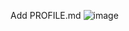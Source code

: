 Add PROFILE.md
![image](https://user-images.githubusercontent.com/100095709/225746897-6a511d14-d66d-444b-83f0-93cbd9d483c2.png)
